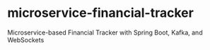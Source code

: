 # microservice-financial-tracker
Microservice-based Financial Tracker with Spring Boot, Kafka, and WebSockets
